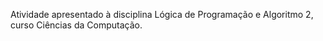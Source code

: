 Atividade apresentado à disciplina Lógica de Programação e Algoritmo 2,  curso Ciências da Computação. 
